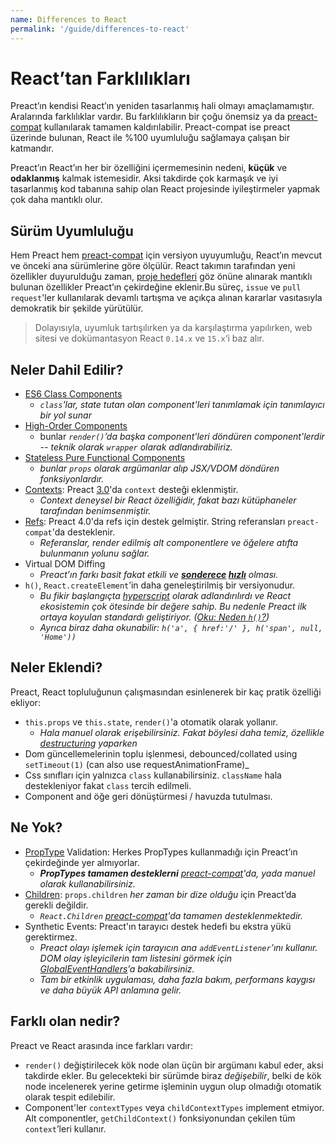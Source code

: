 ```yaml
---
name: Differences to React
permalink: '/guide/differences-to-react'
---
```


# React’tan Farklılıkları

Preact’ın kendisi React’ın yeniden tasarlanmış hali olmayı amaçlamamıştır. Aralarında farklılıklar vardır. Bu farklılıkların bir çoğu önemsiz ya da [preact-compat] kullanılarak tamamen kaldırılabilir. Preact-compat ise preact üzerinde bulunan, React ile %100 uyumluluğu sağlamaya çalışan bir katmandır.

Preact’ın React’ın her bir özelliğini içermemesinin nedeni, **küçük** ve **odaklanmış** kalmak istemesidir. Aksi takdirde çok karmaşık ve iyi tasarlanmış kod tabanına sahip olan React projesinde iyileştirmeler yapmak çok daha mantıklı olur.

## Sürüm Uyumluluğu

Hem Preact hem [preact-compat] için versiyon uyuyumluğu, React’ın mevcut ve önceki ana sürümlerine göre ölçülür. React takımın tarafından yeni özellikler duyurulduğu zaman, [proje hedefleri] göz önüne alınarak mantıklı bulunan özellikler Preact’ın çekirdeğine eklenir.Bu süreç, `issue` ve `pull request`'ler kullanılarak devamlı tartışma ve açıkça alınan kararlar vasıtasıyla demokratik bir şekilde yürütülür.

> Dolayısıyla, uyumluk tartışılırken ya da karşılaştırma yapılırken, web sitesi ve dokümantasyon React `0.14.x` ve `15.x`‘i baz alır.

## Neler Dahil Edilir?

*   [ES6 Class Components]
    *   _`class`'lar, state tutan olan component'leri tanımlamak için tanımlayıcı bir yol sunar_
*   [High-Order Components]
    *   bunlar _`render()`’da başka component'leri döndüren component'lerdir -- teknik olarak `wrapper` olarak adlandırabiliriz._
*   [Stateless Pure Functional Components]
    *   _bunlar `props` olarak argümanlar alıp JSX/VDOM döndüren fonksiyonlardır._
*   [Contexts]: Preact [3.0]'da `context` desteği eklenmiştir.
    *   _Context deneysel bir React özelliğidir, fakat bazı kütüphaneler tarafından benimsenmiştir._
*   [Refs]: Preact 4.0'da refs için destek gelmiştir. String referansları `preact-compat`'da desteklenir.
    *   _Referanslar, render edilmiş alt componentlere ve öğelere atıfta bulunmanın yolunu sağlar._
*   Virtual DOM Diffing
    *   _Preact’ın farkı basit fakat etkili ve **[sonderece](http://developit.github.io/js-repaint-perfs/) [hızlı](https://localvoid.github.io/uibench/)** olması._
*   `h()`, `React.createElement`’in daha geneleştirilmiş bir versiyonudur.
    *   _Bu fikir başlangıçta [hyperscript] olarak adlandırılırdı ve React ekosistemin çok ötesinde bir değere sahip. Bu nedenle Preact ilk ortaya koyulan standardı geliştiriyor. ([Oku: Neden `h()`?](http://jasonformat.com/wtf-is-jsx))_
    *   _Ayrıca biraz daha okunabilir: `h('a', { href:'/' }, h('span', null, 'Home'))`_

## Neler Eklendi?

Preact, React topluluğunun çalışmasından esinlenerek bir kaç pratik özelliği ekliyor:

*   `this.props` ve `this.state`, `render()`'a otomatik olarak yollanır.
    *   _Hala manuel olarak erişebilirsiniz. Fakat böylesi daha temiz, özellikle [destructuring] yaparken_
*   Dom güncellemelerinin toplu işlenmesi, debounced/collated using `setTimeout(1)` (can also use requestAnimationFrame)\_
*   Css sınıfları için yalnızca `class` kullanabilirsiniz. `className` hala destekleniyor fakat `class` tercih edilmeli.
*   Component and öğe geri dönüştürmesi / havuzda tutulması.

## Ne Yok?

*   [PropType] Validation: Herkes PropTypes kullanmadığı için Preact’ın çekirdeğinde yer almıyorlar.
    *   _**PropTypes tamamen desteklerni** [preact-compat]'da, yada manuel olarak kullanabilirsiniz._
*   [Children]: `props.children` _her zaman bir dize olduğu_ için Preact’da gerekli değildir.
    *   _`React.Children` [preact-compat]'da tamamen desteklenmektedir._
*   Synthetic Events: Preact'ın tarayıcı destek hedefi bu ekstra yükü gerektirmez.
    *   _Preact olayı işlemek için tarayıcın ana `addEventListener`’ını kullanır. DOM olay işleyicilerin tam listesini görmek için [GlobalEventHandlers]’a bakabilirsiniz._
    *   _Tam bir etkinlik uygulaması, daha fazla bakım, performans kaygısı ve daha büyük API anlamına gelir._

## Farklı olan nedir?

Preact ve React arasında ince farkları vardır:

*   `render()` değiştirilecek kök node olan üçün bir argümanı kabul eder, aksi takdirde ekler. Bu gelecekteki bir sürümde biraz _değişebilir_, belki de kök node incelenerek yerine getirme işleminin uygun olup olmadığı otomatik olarak tespit edilebilir.
*   Component'ler `contextTypes` veya `childContextTypes` implement etmiyor. Alt componentler, `getChildContext()` fonksiyonundan çekilen tüm `context`’leri kullanır.

[Proje Hedefleri]: /about/project-goals
[hyperscript]: https://github.com/dominictarr/hyperscript
[3.0]: https://github.com/developit/preact/milestones/3.0
[4.0]: https://github.com/developit/preact/milestones/4.0
[preact-compat]: https://github.com/developit/preact-compat
[PropType]: https://github.com/developit/proptypes
[Contexts]: https://facebook.github.io/react/docs/context.html
[Refs]: https://facebook.github.io/react/docs/more-about-refs.html
[Children]: https://facebook.github.io/react/docs/top-level-api.html#reactchildren
[GlobalEventHandlers]: https://developer.mozilla.org/en-US/docs/Web/API/GlobalEventHandlers
[ES6 Class Components]: https://facebook.github.io/react/docs/reusable-components.html#es6-classes
[High-Order Components]: https://medium.com/@dan_abramov/mixins-are-dead-long-live-higher-order-components-94a0d2f9e750
[Stateless Pure Functional Components]: https://facebook.github.io/react/docs/reusable-components.html#stateless-functions
[destructuring]: http://www.2ality.com/2015/01/es6-destructuring.html
[Linked State]: /guide/linked-state

